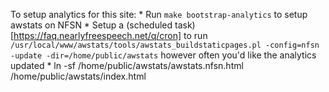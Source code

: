 To setup analytics for this site:
	* Run `make bootstrap-analytics` to setup awstats on NFSN
	* Setup a (scheduled task)[https://faq.nearlyfreespeech.net/q/cron] to run `/usr/local/www/awstats/tools/awstats_buildstaticpages.pl -config=nfsn -update -dir=/home/public/awstats` however often you'd like the analytics updated
	* ln -sf /home/public/awstats/awstats.nfsn.html /home/public/awstats/index.html

